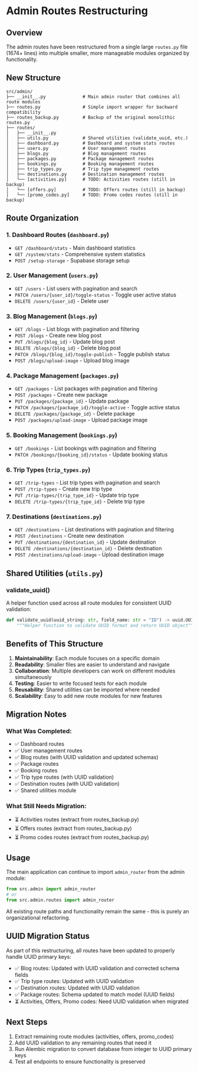 # Admin Routes Restructuring

## Overview
The admin routes have been restructured from a single large `routes.py` file (1674+ lines) into multiple smaller, more manageable modules organized by functionality.

## New Structure

```
src/admin/
├── __init__.py              # Main admin router that combines all route modules
├── routes.py                # Simple import wrapper for backward compatibility  
├── routes_backup.py         # Backup of the original monolithic routes.py
├── routes/
│   ├── __init__.py
│   ├── utils.py             # Shared utilities (validate_uuid, etc.)
│   ├── dashboard.py         # Dashboard and system stats routes
│   ├── users.py             # User management routes
│   ├── blogs.py             # Blog management routes
│   ├── packages.py          # Package management routes
│   ├── bookings.py          # Booking management routes
│   ├── trip_types.py        # Trip type management routes
│   ├── destinations.py      # Destination management routes
│   └── [activities.py]      # TODO: Activities routes (still in backup)
│   └── [offers.py]          # TODO: Offers routes (still in backup)
│   └── [promo_codes.py]     # TODO: Promo codes routes (still in backup)
```

## Route Organization

### 1. Dashboard Routes (`dashboard.py`)
- `GET /dashboard/stats` - Main dashboard statistics
- `GET /system/stats` - Comprehensive system statistics  
- `POST /setup-storage` - Supabase storage setup

### 2. User Management (`users.py`)
- `GET /users` - List users with pagination and search
- `PATCH /users/{user_id}/toggle-status` - Toggle user active status
- `DELETE /users/{user_id}` - Delete user

### 3. Blog Management (`blogs.py`)
- `GET /blogs` - List blogs with pagination and filtering
- `POST /blogs` - Create new blog post
- `PUT /blogs/{blog_id}` - Update blog post
- `DELETE /blogs/{blog_id}` - Delete blog post
- `PATCH /blogs/{blog_id}/toggle-publish` - Toggle publish status
- `POST /blogs/upload-image` - Upload blog image

### 4. Package Management (`packages.py`)
- `GET /packages` - List packages with pagination and filtering
- `POST /packages` - Create new package
- `PUT /packages/{package_id}` - Update package
- `PATCH /packages/{package_id}/toggle-active` - Toggle active status
- `DELETE /packages/{package_id}` - Delete package
- `POST /packages/upload-image` - Upload package image

### 5. Booking Management (`bookings.py`)
- `GET /bookings` - List bookings with pagination and filtering
- `PATCH /bookings/{booking_id}/status` - Update booking status

### 6. Trip Types (`trip_types.py`)
- `GET /trip-types` - List trip types with pagination and search
- `POST /trip-types` - Create new trip type
- `PUT /trip-types/{trip_type_id}` - Update trip type
- `DELETE /trip-types/{trip_type_id}` - Delete trip type

### 7. Destinations (`destinations.py`)
- `GET /destinations` - List destinations with pagination and filtering
- `POST /destinations` - Create new destination
- `PUT /destinations/{destination_id}` - Update destination
- `DELETE /destinations/{destination_id}` - Delete destination
- `POST /destinations/upload-image` - Upload destination image

## Shared Utilities (`utils.py`)

### validate_uuid()
A helper function used across all route modules for consistent UUID validation:
```python
def validate_uuid(uuid_string: str, field_name: str = "ID") -> uuid.UUID:
    """Helper function to validate UUID format and return UUID object"""
```

## Benefits of This Structure

1. **Maintainability**: Each module focuses on a specific domain
2. **Readability**: Smaller files are easier to understand and navigate
3. **Collaboration**: Multiple developers can work on different modules simultaneously
4. **Testing**: Easier to write focused tests for each module
5. **Reusability**: Shared utilities can be imported where needed
6. **Scalability**: Easy to add new route modules for new features

## Migration Notes

### What Was Completed:
- ✅ Dashboard routes
- ✅ User management routes
- ✅ Blog routes (with UUID validation and updated schemas)
- ✅ Package routes  
- ✅ Booking routes
- ✅ Trip type routes (with UUID validation)
- ✅ Destination routes (with UUID validation)
- ✅ Shared utilities module

### What Still Needs Migration:
- ⏳ Activities routes (extract from routes_backup.py)
- ⏳ Offers routes (extract from routes_backup.py)
- ⏳ Promo codes routes (extract from routes_backup.py)

## Usage

The main application can continue to import `admin_router` from the admin module:

```python
from src.admin import admin_router
# or
from src.admin.routes import admin_router
```

All existing route paths and functionality remain the same - this is purely an organizational refactoring.

## UUID Migration Status

As part of this restructuring, all routes have been updated to properly handle UUID primary keys:

- ✅ Blog routes: Updated with UUID validation and corrected schema fields
- ✅ Trip type routes: Updated with UUID validation  
- ✅ Destination routes: Updated with UUID validation
- ✅ Package routes: Schema updated to match model (UUID fields)
- ⏳ Activities, Offers, Promo codes: Need UUID validation when migrated

## Next Steps

1. Extract remaining route modules (activities, offers, promo_codes)
2. Add UUID validation to any remaining routes that need it
3. Run Alembic migration to convert database from integer to UUID primary keys
4. Test all endpoints to ensure functionality is preserved
